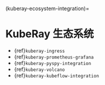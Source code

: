 (kuberay-ecosystem-integration)=

# KubeRay 生态系统

* {ref}`kuberay-ingress`
* {ref}`kuberay-prometheus-grafana`
* {ref}`kuberay-pyspy-integration`
* {ref}`kuberay-volcano`
* {ref}`kuberay-kubeflow-integration`
